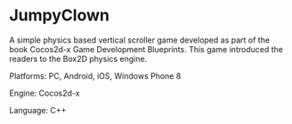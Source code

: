 # JumpyClown

A simple physics based vertical scroller game developed as part of the book Cocos2d-x Game Development Blueprints. This game introduced the readers to the Box2D physics engine.

Platforms: PC, Android, iOS, Windows Phone 8

Engine: Cocos2d-x

Language: C++
